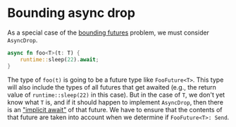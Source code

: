 # Bounding async drop

As a special case of the [bounding futures] problem, we must consider `AsyncDrop`.

[bounding futures]: ./bounding_futures.md

```rust
async fn foo<T>(t: T) {
    runtime::sleep(22).await;
}
```

The type of `foo(t)` is going to be a future type like `FooFuture<T>`. This type will also include the types of all futures that get awaited (e.g., the return value of `runtime::sleep(22)` in this case). But in the case of `T`, we don't yet know what `T` is, and if it should happen to implement `AsyncDrop`, then there is an ["implicit await"](./implicit_await_with_async_drop.md) of that future. We have to ensure that the contents of that future are taken into account when we determine if `FooFuture<T>: Send`.